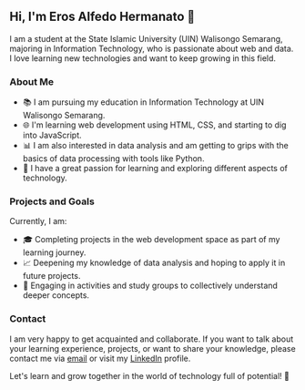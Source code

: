 ## Hi, I'm Eros Alfedo Hermanato 🌱

I am a student at the State Islamic University (UIN) Walisongo Semarang, majoring in Information Technology, who is passionate about web and data. I love learning new technologies and want to keep growing in this field.

### About Me

- 📚 I am pursuing my education in Information Technology at UIN Walisongo Semarang.
- 🌐 I'm learning web development using HTML, CSS, and starting to dig into JavaScript.
- 📊 I am also interested in data analysis and am getting to grips with the basics of data processing with tools like Python.
- 🚀 I have a great passion for learning and exploring different aspects of technology.

### Projects and Goals

Currently, I am:

- 🎓 Completing projects in the web development space as part of my learning journey.
- 📈 Deepening my knowledge of data analysis and hoping to apply it in future projects.
- 🌱 Engaging in activities and study groups to collectively understand deeper concepts.

### Contact

I am very happy to get acquainted and collaborate. If you want to talk about your learning experience, projects, or want to share your knowledge, please contact me via [email](mailto:erosalfedo1@gmail.com) or visit my [LinkedIn](https://www.linkedin.com/in/eros-alfedo-hermanto-644b95223/) profile.

Let's learn and grow together in the world of technology full of potential! 🌟
